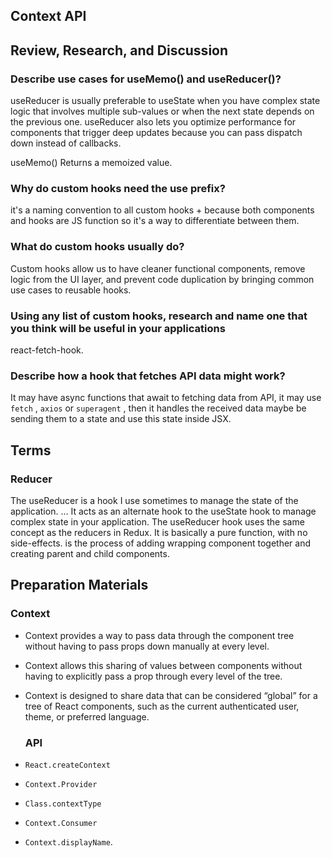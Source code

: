 ## Context API

## Review, Research, and Discussion

### Describe use cases for useMemo() and useReducer()?

useReducer is usually preferable to useState when you have complex state logic that involves multiple sub-values or when the next state depends on the previous one. useReducer also lets you optimize performance for components that trigger deep updates because you can pass dispatch down instead of callbacks.<br>

 useMemo() Returns a memoized value.<br>


### Why do custom hooks need the use prefix?

it's a naming convention to all custom hooks + because both components and hooks are JS function so it's a way to differentiate between them.<br>

### What do custom hooks usually do?
Custom hooks allow us to have cleaner functional components, remove logic from the UI layer, and prevent code duplication by bringing common use cases to reusable hooks.<br>

### Using any list of custom hooks, research and name one that you think will be useful in your applications 

react-fetch-hook.

### Describe how a hook that fetches API data might work?

It may have async functions that await to fetching data from API, it may use `fetch` , `axios` or `superagent` , then it handles the received data maybe be sending them to a state and use this state inside JSX.


## Terms

### Reducer
The useReducer is a hook I use sometimes to manage the state of the application. … It acts as an alternate hook to the useState hook to manage complex state in your application. The useReducer hook uses the same concept as the reducers in Redux. It is basically a pure function, with no side-effects.
is the process of adding wrapping component together and creating parent and child components.




## Preparation Materials


### Context

- Context provides a way to pass data through the component tree without having to pass props down manually at every level.


- Context allows this sharing of values between components without having to explicitly pass a prop through every level of the tree.  <br>

- Context is designed to share data that can be considered “global” for a tree of React components, such as the current authenticated user, theme, or preferred language.
  
  ### API

- `React.createContext`
- `Context.Provider`
- `Class.contextType`
- `Context.Consumer`
- `Context.displayName`.

